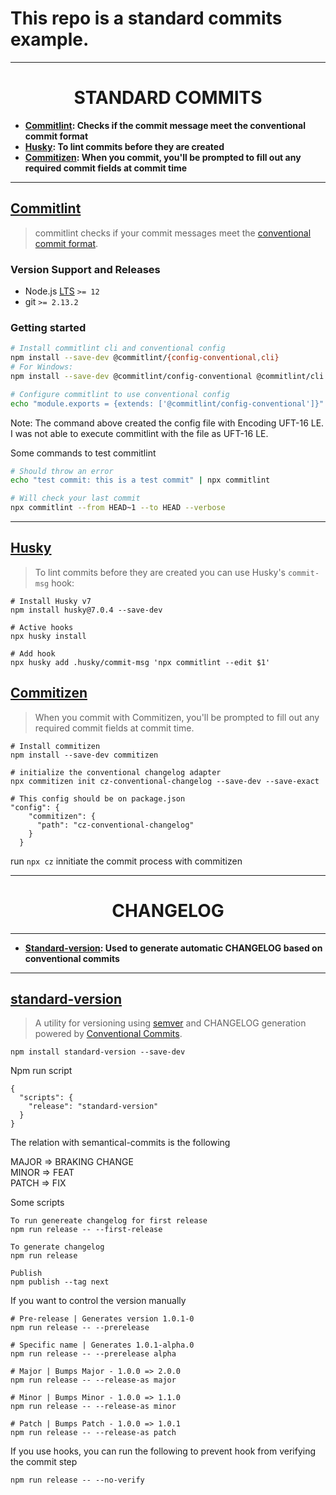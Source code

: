 # This repo is a standard commits example.

---

<h1 align="center">STANDARD COMMITS</h1>

* **[Commitlint](#Commitlint): Checks if the commit message meet the conventional commit format**
* **[Husky](#Husky): To lint commits before they are created**
* **[Commitizen](#Commitizen): When you commit, you'll be prompted to fill out any required commit fields at commit time**

---

## [Commitlint](https://github.com/conventional-changelog/commitlint/)

> commitlint checks if your commit messages meet the [conventional commit format](https://conventionalcommits.org).

### Version Support and Releases

- Node.js [LTS](https://github.com/nodejs/LTS#lts-schedule) `>= 12`
- git `>= 2.13.2`

### Getting started

```sh
# Install commitlint cli and conventional config
npm install --save-dev @commitlint/{config-conventional,cli}
# For Windows:
npm install --save-dev @commitlint/config-conventional @commitlint/cli

# Configure commitlint to use conventional config
echo "module.exports = {extends: ['@commitlint/config-conventional']}" > commitlint.config.js
```

Note: 
The command above created the config file with Encoding UFT-16 LE. I was not able to execute commitlint with the file as UFT-16 LE.

Some commands to test commitlint

```sh
# Should throw an error
echo "test commit: this is a test commit" | npx commitlint

# Will check your last commit
npx commitlint --from HEAD~1 --to HEAD --verbose
```

---

## [Husky](https://github.com/typicode/husky)

> To lint commits before they are created you can use Husky's `commit-msg` hook:

```
# Install Husky v7
npm install husky@7.0.4 --save-dev

# Active hooks
npx husky install

# Add hook
npx husky add .husky/commit-msg 'npx commitlint --edit $1'
```

## [Commitizen](https://github.com/commitizen/cz-cli)

> When you commit with Commitizen, you'll be prompted to fill out any required commit fields at commit time.

```
# Install commitizen
npm install --save-dev commitizen

# initialize the conventional changelog adapter
npx commitizen init cz-conventional-changelog --save-dev --save-exact
```

```
# This config should be on package.json
"config": {
    "commitizen": {
      "path": "cz-conventional-changelog"
    }
  }
```

run `npx cz` innitiate the commit process with commitizen

---

<h1 align="center">CHANGELOG</h1>

---

* **[Standard-version](#Standard-version): Used to generate automatic CHANGELOG based on conventional commits**

---

## [standard-version](https://github.com/conventional-changelog/standard-version)

> A utility for versioning using [semver](https://semver.org/) and CHANGELOG generation powered by [Conventional Commits](https://www.conventionalcommits.org/en/).

```
npm install standard-version --save-dev
```

Npm run script
```
{
  "scripts": {
    "release": "standard-version"
  }
}
```

The relation with semantical-commits is the following

MAJOR => BRAKING CHANGE  
MINOR => FEAT  
PATCH => FIX  

Some scripts

```
To run genereate changelog for first release
npm run release -- --first-release

To generate changelog
npm run release

Publish
npm publish --tag next
```

If you want to control the version manually

```
# Pre-release | Generates version 1.0.1-0
npm run release -- --prerelease

# Specific name | Generates 1.0.1-alpha.0
npm run release -- --prerelease alpha

# Major | Bumps Major - 1.0.0 => 2.0.0
npm run release -- --release-as major

# Minor | Bumps Minor - 1.0.0 => 1.1.0
npm run release -- --release-as minor

# Patch | Bumps Patch - 1.0.0 => 1.0.1
npm run release -- --release-as patch
```

If you use hooks, you can run the following to prevent hook from verifying the commit step

```
npm run release -- --no-verify
```
